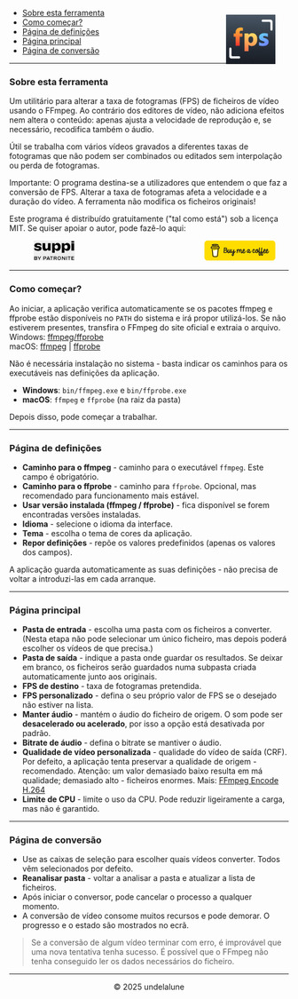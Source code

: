 - [Sobre esta ferramenta](#about-this-tool) <img src="logo.png" style="float: right; margin-right:24px; margin-top:12px; height: 89px; " alt="Free FPS Logo" />
- [Como começar?](#how-to-start)
- [Página de definições](#settings-page)
- [Página principal](#main-page)
- [Página de conversão](#processing-page)

---

<a id="about-this-tool"></a>
### Sobre esta ferramenta

Um utilitário para alterar a taxa de fotogramas (FPS) de ficheiros de vídeo usando o FFmpeg. Ao contrário dos editores de vídeo, não adiciona efeitos nem altera o conteúdo: apenas ajusta a velocidade de reprodução e, se necessário, recodifica também o áudio.

Útil se trabalha com vários vídeos gravados a diferentes taxas de fotogramas que não podem ser combinados ou editados sem interpolação ou perda de fotogramas.

Importante:
O programa destina-se a utilizadores que entendem o que faz a conversão de FPS. Alterar a taxa de fotogramas afeta a velocidade e a duração do vídeo. A ferramenta não modifica os ficheiros originais!

Este programa é distribuído gratuitamente ("tal como está") sob a licença MIT.
Se quiser apoiar o autor, pode fazê-lo aqui:

<a href="https://buymeacoffee.com/undelalune" target="_blank" rel="noopener" title="Go to buymeacoffee.com">
<img src="bmc-logo.svg" style="float: right; margin-right:24px; height: 36px; background-color: #eee;" alt="bmc Logo" />
</a>

<a href="https://suppi.pl/undelalune" target="_blank" rel="noopener" title="Go to suppi.pl">
<img src="suppi-logo.svg" style="margin-left:44px; height: 36px; background-color: #eee;" alt="suppi Logo" />
</a>

<br>

---

<a id="how-to-start"></a>
### Como começar?

Ao iniciar, a aplicação verifica automaticamente se os pacotes ffmpeg e ffprobe estão disponíveis no `PATH` do sistema e irá propor utilizá-los.
Se não estiverem presentes, transfira o FFmpeg do site oficial e extraia o arquivo.<br>
Windows: <a href="https://www.gyan.dev/ffmpeg/builds/ffmpeg-release-essentials.zip" target="_blank" rel="noopener" title="Download ffmpeg/ffprobe archive">ffmpeg/ffprobe</a><br>
macOS: <a href="https://evermeet.cx/ffmpeg/ffmpeg-8.0.zip" target="_blank" rel="noopener" title="Download ffmpeg">ffmpeg</a> |
<a href="https://evermeet.cx/ffmpeg/ffprobe-8.0.zip" target="_blank" rel="noopener" title="Download ffprobe archive">ffprobe</a>

Não é necessária instalação no sistema - basta indicar os caminhos para os executáveis nas definições da aplicação.

- **Windows**: `bin/ffmpeg.exe` e `bin/ffprobe.exe`
- **macOS**: `ffmpeg` e `ffprobe` (na raiz da pasta)

Depois disso, pode começar a trabalhar.

---

<a id="settings-page"></a>
### Página de definições

- **Caminho para o ffmpeg** - caminho para o executável `ffmpeg`. Este campo é obrigatório.
- **Caminho para o ffprobe** - caminho para `ffprobe`. Opcional, mas recomendado para funcionamento mais estável.
- **Usar versão instalada (ffmpeg / ffprobe)** - fica disponível se forem encontradas versões instaladas.
- **Idioma** - selecione o idioma da interface.
- **Tema** - escolha o tema de cores da aplicação.
- **Repor definições** - repõe os valores predefinidos (apenas os valores dos campos).

A aplicação guarda automaticamente as suas definições - não precisa de voltar a introduzi-las em cada arranque.

---

<a id="main-page"></a>
### Página principal

- **Pasta de entrada** - escolha uma pasta com os ficheiros a converter. (Nesta etapa não pode selecionar um único ficheiro, mas depois poderá escolher os vídeos de que precisa.)
- **Pasta de saída** - indique a pasta onde guardar os resultados. Se deixar em branco, os ficheiros serão guardados numa subpasta criada automaticamente junto aos originais.
- **FPS de destino** - taxa de fotogramas pretendida.
- **FPS personalizado** - defina o seu próprio valor de FPS se o desejado não estiver na lista.
- **Manter áudio** - mantém o áudio do ficheiro de origem. O som pode ser **desacelerado ou acelerado**, por isso a opção está desativada por padrão.
- **Bitrate de áudio** - defina o bitrate se mantiver o áudio.
- **Qualidade de vídeo personalizada** - qualidade do vídeo de saída (CRF). Por defeito, a aplicação tenta preservar a qualidade de origem - recomendado.
  Atenção: um valor demasiado baixo resulta em má qualidade; demasiado alto - ficheiros enormes. Mais: [FFmpeg Encode H.264](https://trac.ffmpeg.org/wiki/Encode/H.264)
- **Limite de CPU** - limite o uso da CPU. Pode reduzir ligeiramente a carga, mas não é garantido.

---

<a id="processing-page"></a>
### Página de conversão

- Use as caixas de seleção para escolher quais vídeos converter. Todos vêm selecionados por defeito.
- **Reanalisar pasta** - voltar a analisar a pasta e atualizar a lista de ficheiros.
- Após iniciar o conversor, pode cancelar o processo a qualquer momento.
- A conversão de vídeo consome muitos recursos e pode demorar. O progresso e o estado são mostrados no ecrã.

> Se a conversão de algum vídeo terminar com erro, é improvável que uma nova tentativa tenha sucesso.
> É possível que o FFmpeg não tenha conseguido ler os dados necessários do ficheiro.

---

<p style="text-align:center;">© 2025 undelalune</p>
